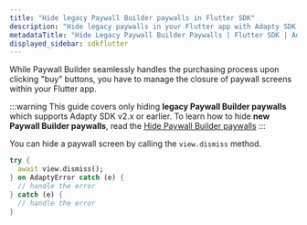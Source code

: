 ```yaml
---
title: "Hide legacy Paywall Builder paywalls in Flutter SDK"
description: "Hide legacy paywalls in your Flutter app with Adapty SDK."
metadataTitle: "Hide Legacy Paywall Builder Paywalls | Flutter SDK | Adapty Docs"
displayed_sidebar: sdkflutter
---
```


While Paywall Builder seamlessly handles the purchasing process upon clicking "buy" buttons, you have to manage the closure of paywall screens within your Flutter app.

:::warning
This guide covers only hiding **legacy Paywall Builder paywalls** which supports Adapty SDK v2.x or earlier. To learn how to hide **new Paywall Builder paywalls**, read the [Hide Paywall Builder paywalls](hide-paywall-builder-paywalls)
:::

You can hide a paywall screen by calling the `view.dismiss` method.

```dart showLineNumbers
try {
  await view.dismiss();
} on AdaptyError catch (e) {
  // handle the error
} catch (e) {
  // handle the error
}
``` 